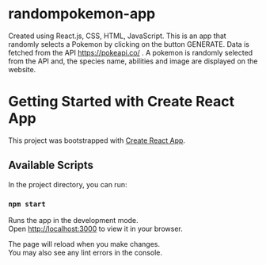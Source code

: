 # randompokemon-app
Created using React.js, CSS, HTML, JavaScript. This is an app that randomly selects a Pokemon by clicking on the button GENERATE. Data is fetched from the API https://pokeapi.co/ . A pokemon is randomly selected from the API and, the species name, abilities and image are displayed on the website. 

# Getting Started with Create React App

This project was bootstrapped with [Create React App](https://github.com/facebook/create-react-app).

## Available Scripts

In the project directory, you can run:

### `npm start`

Runs the app in the development mode.\
Open [http://localhost:3000](http://localhost:3000) to view it in your browser.

The page will reload when you make changes.\
You may also see any lint errors in the console.